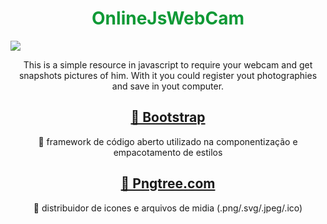 <h1 style="text-align: center; color: #0f9936;">OnlineJsWebCam</h1>

<img src="https://img.shields.io/static/v1?label=Build&message=Build Process&color=7159c1&style=for-the-badge&logo=ghost"/>

<p align="center">This is a simple resource in javascript to require your webcam and get snapshots pictures of him. With it you could register yout photographies and save in yout computer.</p>

<h2 align="center">
    <a href="https://getbootstrap.com/">🔗 Bootstrap</a>
</h2>
<p align="center">🚀 framework de código aberto utilizado na componentização e empacotamento de estilos</p>
<h2 align="center">
    <a href="https://.pngtree.com/so/camera">🔗 Pngtree.com</a>
</h2>
<p align="center">🚀 distribuidor de icones e arquivos de midia (.png/.svg/.jpeg/.ico)</p>
